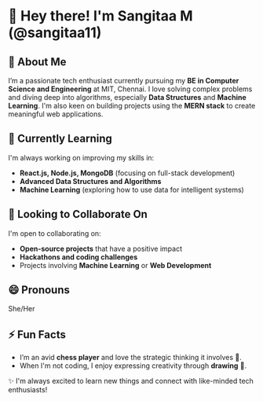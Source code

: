 # 👋 Hey there! I'm Sangitaa M (@sangitaa11)

## 👀 About Me
I’m a passionate tech enthusiast currently pursuing my **BE in Computer Science and Engineering** at MIT, Chennai. I love solving complex problems and diving deep into algorithms, especially **Data Structures** and **Machine Learning**. I'm also keen on building projects using the **MERN stack** to create meaningful web applications.

## 🌱 Currently Learning
I'm always working on improving my skills in:
- **React.js, Node.js, MongoDB** (focusing on full-stack development)
- **Advanced Data Structures and Algorithms** 
- **Machine Learning** (exploring how to use data for intelligent systems)

## 💞️ Looking to Collaborate On
I'm open to collaborating on:
- **Open-source projects** that have a positive impact
- **Hackathons and coding challenges** 
- Projects involving **Machine Learning** or **Web Development** 



## 😄 Pronouns
She/Her

## ⚡ Fun Facts
- I’m an avid **chess player** and love the strategic thinking it involves 🧠.
- When I'm not coding, I enjoy expressing creativity through **drawing** 🎨.
  
✨ I'm always excited to learn new things and connect with like-minded tech enthusiasts!

